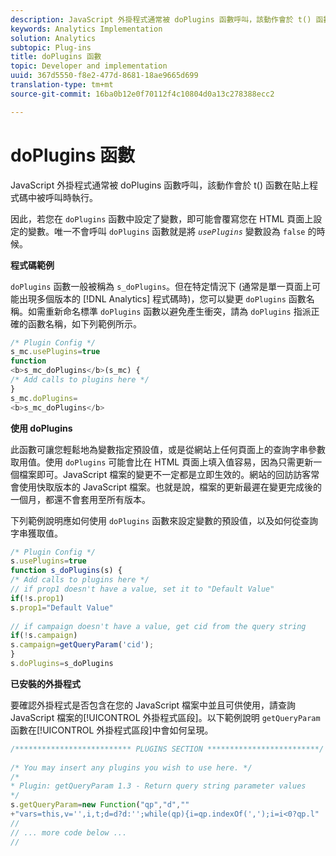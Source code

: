 ```yaml
---
description: JavaScript 外掛程式通常被 doPlugins 函數呼叫，該動作會於 t() 函數在貼上程式碼中被呼叫時執行。
keywords: Analytics Implementation
solution: Analytics
subtopic: Plug-ins
title: doPlugins 函數
topic: Developer and implementation
uuid: 367d5550-f8e2-477d-8681-18ae9665d699
translation-type: tm+mt
source-git-commit: 16ba0b12e0f70112f4c10804d0a13c278388ecc2

---
```



# doPlugins 函數

JavaScript 外掛程式通常被 doPlugins 函數呼叫，該動作會於 t() 函數在貼上程式碼中被呼叫時執行。

因此，若您在 `doPlugins` 函數中設定了變數，即可能會覆寫您在 HTML 頁面上設定的變數。唯一不會呼叫 `doPlugins` 函數就是將 *`usePlugins`* 變數設為 `false` 的時候。

**程式碼範例**

`doPlugins` 函數一般被稱為 `s_doPlugins`。但在特定情況下 (通常是單一頁面上可能出現多個版本的 [!DNL Analytics] 程式碼時)，您可以變更 `doPlugins` 函數名稱。如需重新命名標準 `doPlugins` 函數以避免產生衝突，請為 `doPlugins` 指派正確的函數名稱，如下列範例所示。

```js
/* Plugin Config */ 
s_mc.usePlugins=true 
function  
<b>s_mc_doPlugins</b>(s_mc) { 
/* Add calls to plugins here */ 
} 
s_mc.doPlugins= 
<b>s_mc_doPlugins</b>
```

**使用 doPlugins**

此函數可讓您輕鬆地為變數指定預設值，或是從網站上任何頁面上的查詢字串參數取用值。使用 `doPlugins` 可能會比在 HTML 頁面上填入值容易，因為只需更新一個檔案即可。JavaScript 檔案的變更不一定都是立即生效的。網站的回訪訪客常會使用快取版本的 JavaScript 檔案。也就是說，檔案的更新最遲在變更完成後的一個月，都還不會套用至所有版本。

下列範例說明應如何使用 `doPlugins` 函數來設定變數的預設值，以及如何從查詢字串獲取值。

```js
/* Plugin Config */ 
s.usePlugins=true 
function s_doPlugins(s) { 
/* Add calls to plugins here */ 
// if prop1 doesn't have a value, set it to "Default Value" 
if(!s.prop1) 
s.prop1="Default Value" 
 
// if campaign doesn't have a value, get cid from the query string 
if(!s.campaign) 
s.campaign=getQueryParam('cid'); 
} 
s.doPlugins=s_doPlugins
```

**已安裝的外掛程式**

要確認外掛程式是否包含在您的 JavaScript 檔案中並且可供使用，請查詢 JavaScript 檔案的[!UICONTROL 外掛程式區段]。以下範例說明 `getQueryParam` 函數在[!UICONTROL 外掛程式區段]中會如何呈現。

```js
/************************** PLUGINS SECTION *************************/ 
 
/* You may insert any plugins you wish to use here. */ 
/* 
* Plugin: getQueryParam 1.3 - Return query string parameter values 
*/ 
s.getQueryParam=new Function("qp","d","" 
+"vars=this,v='',i,t;d=d?d:'';while(qp){i=qp.indexOf(',');i=i<0?qp.l" 
// 
// ... more code below ...
// 
```

